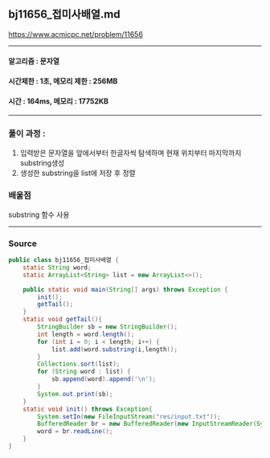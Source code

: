 ## bj11656_접미사배열.md

https://www.acmicpc.net/problem/11656

---
#### 알고리즘 : 문자열
#### 시간제한 : 1초, 메모리 제한 : 256MB
#### 시간 : 164ms, 메모리 : 17752KB
---
### 풀이 과정 : 
1. 입력받은 문자열을 앞에서부터 한글자씩 탐색하며 현재 위치부터 마지막까지 substring생성 
2. 생성한 substring을 list에 저장 후 정렬 
### 배울점
substring 함수 사용

----
### Source
```java
public class bj11656_접미사배열 {
    static String word;
    static ArrayList<String> list = new ArrayList<>();

    public static void main(String[] args) throws Exception {
        init();
        getTail();
    }
    static void getTail(){
        StringBuilder sb = new StringBuilder();
        int length = word.length();
        for (int i = 0; i < length; i++) {
            list.add(word.substring(i,length));
        }
        Collections.sort(list);
        for (String word : list) {
            sb.append(word).append('\n');
        }
        System.out.print(sb);
    }
    static void init() throws Exception{
        System.setIn(new FileInputStream("res/input.txt"));
        BufferedReader br = new BufferedReader(new InputStreamReader(System.in));
        word = br.readLine();
    }
}
```
